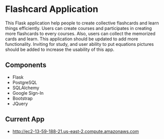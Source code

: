 # Flashcard Application
This Flask application help people to create collective flashcards and learn things efficiently. Users can create courses and participates in creating more flashcards to every courses. Also, users can collect the memorized cards and learn. This application should be updated to add more functionality. Inviting for study, and user ability to put equations pictures should be added to increase the usability of this app.

## Components
- Flask
- PostgreSQL
- SQLAlchemy
- Google Sign-In
- Bootstrap
- JQuery

## Current App
- http://ec2-13-59-188-21.us-east-2.compute.amazonaws.com
